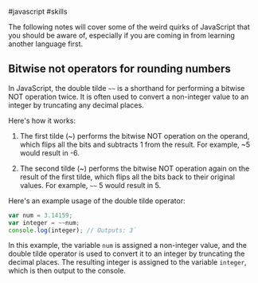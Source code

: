 #javascript #skills 

The following notes will cover some of the weird quirks of JavaScript that you should be aware of, especially if you are coming in from learning another language first.

## Bitwise not operators for rounding numbers
In JavaScript, the double tilde `~~` is a shorthand for performing a bitwise NOT operation twice. It is often used to convert a non-integer value to an integer by truncating any decimal places.

Here's how it works:
1.  The first tilde (~) performs the bitwise NOT operation on the operand, which flips all the bits and subtracts 1 from the result. For example, ~5 would result in -6.
    
2.  The second tilde (~) performs the bitwise NOT operation again on the result of the first tilde, which flips all the bits back to their original values. For example, `~~` 5 would result in 5.

Here's an example usage of the double tilde operator:
```js
var num = 3.14159; 
var integer = ~~num; 
console.log(integer); // Outputs: 3`
```
In this example, the variable `num` is assigned a non-integer value, and the double tilde operator is used to convert it to an integer by truncating the decimal places. The resulting integer is assigned to the variable `integer`, which is then output to the console.
